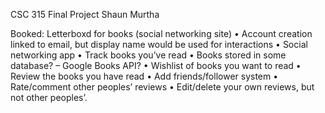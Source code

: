 CSC 315 Final Project
Shaun Murtha

Booked: Letterboxd for books (social networking site)
•	Account creation linked to email, but display name would be used for interactions
•	Social networking app
•	Track books you’ve read
•	Books stored in some database? – Google Books API?
•	Wishlist of books you want to read
•	Review the books you have read
•	Add friends/follower system
•	Rate/comment other peoples’ reviews
•	Edit/delete your own reviews, but not other peoples’.
